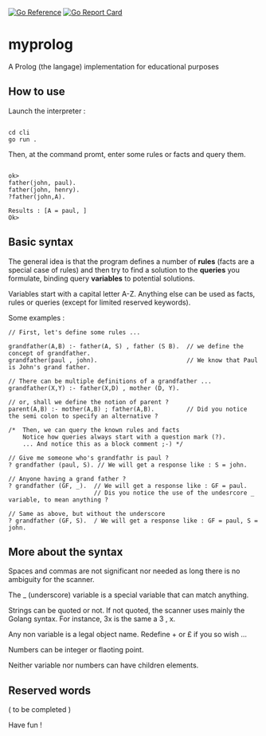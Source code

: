 
[![Go Reference](https://pkg.go.dev/badge/github.com/xavier268/myprolog.svg)](https://pkg.go.dev/github.com/xavier268/myprolog) 
[![Go Report Card](https://goreportcard.com/badge/github.com/xavier268/myprolog)](https://goreportcard.com/report/github.com/xavier268/myprolog)
# myprolog
A Prolog (the langage) implementation for educational purposes

## How to use 

Launch the interpreter :

``` 

cd cli
go run .

```

Then, at the command promt, enter some rules or facts and query them.

```

ok>
father(john, paul).
father(john, henry).
?father(john,A).

Results : [A = paul, ]
Ok> 

```


## Basic syntax

The general idea is that the program defines a number of **rules**  (facts are a special case of rules) and then try to find a solution to the **queries** you formulate, binding query **variables** to potential solutions.

Variables start with a capital letter A-Z. Anything else can be used as facts, rules or queries (except for limited reserved keywords).

Some examples : 

```
// First, let's define some rules ... 

grandfather(A,B) :- father(A, S) , father (S B).  // we define the concept of grandfather.
grandfather(paul , john).                         // We know that Paul is John's grand father.

// There can be multiple definitions of a grandfather ...
grandfather(X,Y) :- father(X,D) , mother (D, Y).

// or, shall we define the notion of parent ?
parent(A,B) :- mother(A,B) ; father(A,B).         // Did you notice the semi colon to specify an alternative ?

/*  Then, we can query the known rules and facts 
    Notice how queries always start with a question mark (?).
    ... And notice this as a block comment ;-) */

// Give me someone who's grandfathr is paul ?
? grandfather (paul, S). // We will get a response like : S = john.

// Anyone having a grand father ?
? grandfather (GF, _).  // We will get a response like : GF = paul.
                        // Dis you notice the use of the undesrcore _ variable, to mean anything ?

// Same as above, but without the underscore 
? grandfather (GF, S).  / We will get a response like : GF = paul, S = john.

```

## More about the syntax

Spaces and commas are not significant nor needed as long there is no ambiguity for the scanner.

The _ (underscore) variable is a special variable that can match anything.

Strings can be quoted or not. If not quoted, the scanner uses mainly the Golang syntax. For instance, 3x is the same a 3 , x. 

Any non variable is a legal object name. Redefine + or £ if you so wish ...

Numbers can be integer or flaoting point. 

Neither variable nor numbers can have children elements.

## Reserved words

( to be completed )

Have fun !



